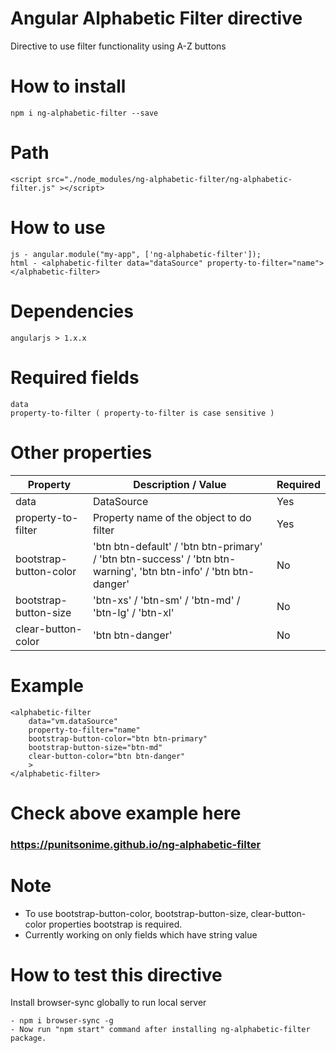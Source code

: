 # Angular Alphabetic Filter directive

Directive to use filter functionality using A-Z buttons

# How to install
    npm i ng-alphabetic-filter --save

# Path
    <script src="./node_modules/ng-alphabetic-filter/ng-alphabetic-filter.js" ></script>

# How to use
    js - angular.module("my-app", ['ng-alphabetic-filter']);
    html - <alphabetic-filter data="dataSource" property-to-filter="name"></alphabetic-filter>

# Dependencies
    angularjs > 1.x.x

# Required fields
    data
    property-to-filter ( property-to-filter is case sensitive )
    
# Other properties

| Property | Description / Value | Required |
| -------- | ----- | -------- |
| data | DataSource | Yes |
| property-to-filter | Property name of the object to do filter | Yes |
| bootstrap-button-color | 'btn btn-default' / 'btn btn-primary' / 'btn btn-success' / 'btn btn-warning', 'btn btn-info' / 'btn btn-danger' | No |
| bootstrap-button-size | 'btn-xs' / 'btn-sm' / 'btn-md' / 'btn-lg' / 'btn-xl' | No |
| clear-button-color | 'btn btn-danger' | No |

# Example
    <alphabetic-filter
        data="vm.dataSource"
        property-to-filter="name"
        bootstrap-button-color="btn btn-primary"
        bootstrap-button-size="btn-md"
        clear-button-color="btn btn-danger"
        >
    </alphabetic-filter>


# Check above example here
### https://punitsonime.github.io/ng-alphabetic-filter

# Note
- To use bootstrap-button-color, bootstrap-button-size, clear-button-color properties bootstrap is required.
- Currently working on only fields which have string value

# How to test this directive
 Install browser-sync globally to run local server
 
    - npm i browser-sync -g
    - Now run "npm start" command after installing ng-alphabetic-filter package.


